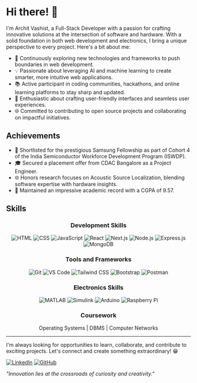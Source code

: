 # Hi there! 👋

I'm Archit Vashist, a Full-Stack Developer with a passion for crafting innovative solutions at the intersection of software and hardware. With a solid foundation in both web development and electronics, I bring a unique perspective to every project. Here's a bit about me:

- 🚀 Continuously exploring new technologies and frameworks to push boundaries in web development.
- 💡 Passionate about leveraging AI and machine learning to create smarter, more intuitive web applications.
- 📚 Active participant in coding communities, hackathons, and online learning platforms to stay sharp and updated.
- 🎨 Enthusiastic about crafting user-friendly interfaces and seamless user experiences.
- 🌐 Committed to contributing to open source projects and collaborating on impactful initiatives.

## **Achievements**
- 💎 Shortlisted for the prestigious Samsung Fellowship as part of Cohort 4 of the India Semiconductor Workforce Development Program (ISWDP).
- 🎓 Secured a placement offer from CDAC Bangalore as a Project Engineer.
- 🌐 Honors research focuses on Acoustic Source Localization, blending software expertise with hardware insights.
- 🔹 Maintained an impressive academic record with a CGPA of 9.57.

## **Skills**

<div align="center">

### **Development Skills**

![HTML](https://img.shields.io/badge/HTML-E34F26?style=for-the-badge&logo=html5&logoColor=white)
![CSS](https://img.shields.io/badge/CSS-1572B6?style=for-the-badge&logo=css3&logoColor=white)
![JavaScript](https://img.shields.io/badge/JavaScript-F7DF1E?style=for-the-badge&logo=javascript&logoColor=black)
![React](https://img.shields.io/badge/React-61DAFB?style=for-the-badge&logo=react&logoColor=black)
![Next.js](https://img.shields.io/badge/Next.js-000000?style=for-the-badge&logo=next.js&logoColor=white)
![Node.js](https://img.shields.io/badge/Node.js-339933?style=for-the-badge&logo=nodedotjs&logoColor=white)
![Express.js](https://img.shields.io/badge/Express.js-000000?style=for-the-badge&logo=express&logoColor=white)
![MongoDB](https://img.shields.io/badge/MongoDB-47A248?style=for-the-badge&logo=mongodb&logoColor=white)

### **Tools and Frameworks**

![Git](https://img.shields.io/badge/Git-F05032?style=for-the-badge&logo=git&logoColor=white)
![VS Code](https://img.shields.io/badge/VS%20Code-007ACC?style=for-the-badge&logo=visualstudiocode&logoColor=white)
![Tailwind CSS](https://img.shields.io/badge/Tailwind%20CSS-38B2AC?style=for-the-badge&logo=tailwind-css&logoColor=white)
![Bootstrap](https://img.shields.io/badge/Bootstrap-7952B3?style=for-the-badge&logo=bootstrap&logoColor=white)
![Postman](https://img.shields.io/badge/Postman-FF6C37?style=for-the-badge&logo=postman&logoColor=white)

### **Electronics Skills**

![MATLAB](https://img.shields.io/badge/MATLAB-0076A8?style=for-the-badge&logo=mathworks&logoColor=white)
![Simulink](https://img.shields.io/badge/Simulink-0076A8?style=for-the-badge&logo=mathworks&logoColor=white)
![Arduino](https://img.shields.io/badge/Arduino-00979D?style=for-the-badge&logo=arduino&logoColor=white)
![Raspberry Pi](https://img.shields.io/badge/Raspberry%20Pi-A22846?style=for-the-badge&logo=raspberrypi&logoColor=white)

### **Coursework**

Operating Systems | DBMS | Computer Networks

</div>

---

I'm always looking for opportunities to learn, collaborate, and contribute to exciting projects. Let's connect and create something extraordinary! 😁

[![LinkedIn](https://img.shields.io/badge/LinkedIn-Archit%20Vashist-blue?style=flat-square&logo=linkedin)](https://linkedin.com/in/archit-vashist) [![GitHub](https://img.shields.io/badge/GitHub-Archit%20Vashist-black?style=flat-square&logo=github)](https://github.com/architvashist)

*"Innovation lies at the crossroads of curiosity and creativity."*





